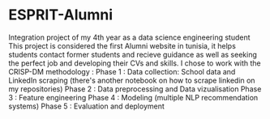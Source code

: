 # ESPRIT-Alumni
Integration project of my 4th year as a data science engineering student 
This project is considered the first Alumni website in tunisia, it helps students contact former students and recieve guidance as well as seeking the perfect job and developing their CVs and skills.
I chose to work with the CRISP-DM methodology :
Phase 1 : Data collection: School data and LinkedIn scraping (there's another notebook on how to scrape linkedin on my repositories)
Phase 2 : Data preprocessing and Data vizualisation
Phase 3 : Feature engineering
Phase 4 : Modeling (multiple NLP recommendation systems)
Phase 5 : Evaluation and deployment
